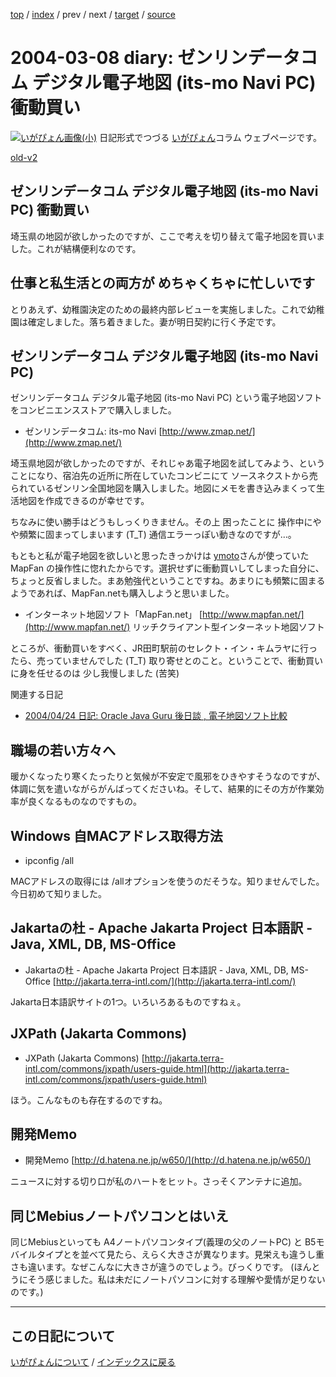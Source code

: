[top](https://igapyon.github.io/diary/) 
 / [index](https://igapyon.github.io/diary/2004/index.html) 
 / prev 
 / next 
 / [target](https://igapyon.github.io/diary/2004/ig040308.html) 
 / [source](https://github.com/igapyon/diary/blob/gh-pages/2004/ig040308.html.src.md) 

2004-03-08 diary: ゼンリンデータコム デジタル電子地図 (its-mo Navi PC) 衝動買い
=====================================================================================================
[![いがぴょん画像(小)](https://igapyon.github.io/diary/images/iga200306s.jpg "いがぴょん")](https://igapyon.github.io/diary/memo/memoigapyon.html) 日記形式でつづる [いがぴょん](https://igapyon.github.io/diary/memo/memoigapyon.html)コラム ウェブページです。

[old-v2](ig040308-orig.html)

## ゼンリンデータコム デジタル電子地図 (its-mo Navi PC) 衝動買い

埼玉県の地図が欲しかったのですが、ここで考えを切り替えて電子地図を買いました。これが結構便利なのです。


## 仕事と私生活との両方が めちゃくちゃに忙しいです

とりあえず、幼稚園決定のための最終内部レビューを実施しました。これで幼稚園は確定しました。落ち着きました。妻が明日契約に行く予定です。

## ゼンリンデータコム デジタル電子地図 (its-mo Navi PC)

ゼンリンデータコム デジタル電子地図 (its-mo Navi PC) という電子地図ソフトをコンビニエンスストアで購入しました。


* ゼンリンデータコム: its-mo Navi
  [http://www.zmap.net/](http://www.zmap.net/)

埼玉県地図が欲しかったのですが、それじゃあ電子地図を試してみよう、ということになり、宿泊先の近所に所在していたコンビニにて ソースネクストから売られているゼンリン全国地図を購入しました。地図にメモを書き込みまくって生活地図を作成できるのが幸せです。

ちなみに使い勝手はどうもしっくりきません。その上 困ったことに 操作中にやや頻繁に固まってしまいます (T_T) 通信エラーっぽい動きなのですが…。

もともと私が電子地図を欲しいと思ったきっかけは [ymoto](http://d.hatena.ne.jp/ymoto/)さんが使っていた MapFan の操作性に惚れたからです。選択せずに衝動買いしてしまった自分に、ちょっと反省しました。まあ勉強代ということですね。あまりにも頻繁に固まるようであれば、MapFan.netも購入しようと思いました。


* インターネット地図ソフト「MapFan.net」
  [http://www.mapfan.net/](http://www.mapfan.net/)
  リッチクライアント型インターネット地図ソフト

ところが、衝動買いをすべく、JR田町駅前のセレクト・イン・キムラヤに行ったら、売っていませんでした
(T_T) 取り寄せとのこと。ということで、衝動買いに身を任せるのは 少し我慢しました (苦笑)

関連する日記


* [2004/04/24 日記: Oracle Java Guru 後日談 , 電子地図ソフト比較](ig040424.html)

## 職場の若い方々へ

暖かくなったり寒くたったりと気候が不安定で風邪をひきやすそうなのですが、体調に気を遣いながらがんばってくださいね。そして、結果的にその方が作業効率が良くなるものなのですもの。

## Windows 自MACアドレス取得方法


* ipconfig /all

MACアドレスの取得には /allオプションを使うのだそうな。知りませんでした。今日初めて知りました。

## Jakartaの杜 - Apache Jakarta Project 日本語訳 - Java, XML, DB, MS-Office


* Jakartaの杜 - Apache Jakarta Project 日本語訳 - Java, XML, DB, MS-Office
  [http://jakarta.terra-intl.com/](http://jakarta.terra-intl.com/)

Jakarta日本語訳サイトの1つ。いろいろあるものですねぇ。

## JXPath (Jakarta Commons)


* JXPath (Jakarta Commons)
  [http://jakarta.terra-intl.com/commons/jxpath/users-guide.html](http://jakarta.terra-intl.com/commons/jxpath/users-guide.html)

ほう。こんなものも存在するのですね。

## 開発Memo


* 開発Memo
  [http://d.hatena.ne.jp/w650/](http://d.hatena.ne.jp/w650/)

ニュースに対する切り口が私のハートをヒット。さっそくアンテナに追加。

## 同じMebiusノートパソコンとはいえ

同じMebiusといっても A4ノートパソコンタイプ(義理の父のノートPC) と B5モバイルタイプとを並べて見たら、えらく大きさが異なります。見栄えも違うし重さも違います。なぜこんなに大きさが違うのでしょう。びっくりです。
(ほんとうにそう感じました。私は未だにノートパソコンに対する理解や愛情が足りないのです。)


----------------------------------------------------------------------------------------------------

## この日記について
[いがぴょんについて](https://igapyon.github.io/diary/memo/memoigapyon.html) / [インデックスに戻る](https://igapyon.github.io/diary/idxall.html)
